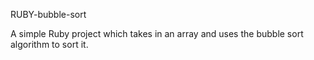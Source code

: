 RUBY-bubble-sort  

A simple Ruby project which takes in an array and uses the bubble sort algorithm to sort it.

